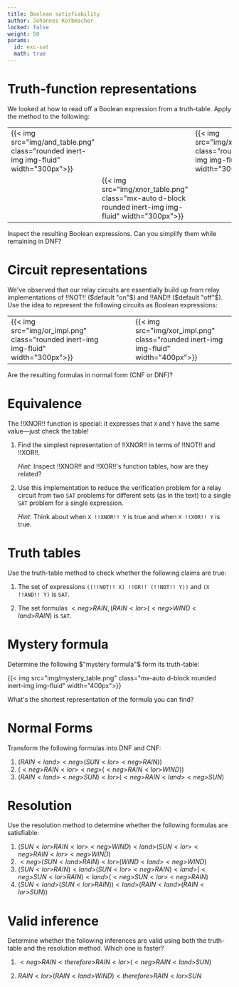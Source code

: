 ```yaml
---
title: Boolean satisfiability
author: Johannes Korbmacher
locked: false
weight: 50
params: 
  id: exc-sat
  math: true
---
```


# Truth-function representations

We looked at how to read off a Boolean expression from a truth-table. Apply the
method to the following:

<div class="text-center">

| | | |
| - | - | -|
|{{< img src="img/and_table.png" class="rounded inert-img img-fluid" width="300px">}} | | {{< img src="img/xor_table.png" class="rounded inert-img img-fluid" width="300px">}}|
| | {{< img src="img/xnor_table.png" class="mx-auto d-block rounded inert-img img-fluid" width="300px">}} | |

</div>

Inspect the resulting Boolean expressions. Can you simplify them while
remaining in DNF?


# Circuit representations

We've observed that our relay circuits are essentially build up from relay
implementations of !!NOT!! ($default "on"$) and !!AND!! ($default "off"$). Use
the idea to represent the following circuits as Boolean expressions:

|   | |  |
| - | - | - |
| {{< img src="img/or_impl.png" class="rounded inert-img img-fluid" width="300px">}} | &emsp;&emsp;&emsp; |{{< img src="img/xor_impl.png" class="rounded inert-img img-fluid" width="400px">}} |

Are the resulting formulas in normal form (CNF or DNF)?

# Equivalence

The !!XNOR!! function is special: it expresses that `X` and `Y` have the same value—just check the table! 

1. Find the simplest representation of !!XNOR!! in terms of !!NOT!! and !!XOR!!. 

    _Hint_: Inspect !!XNOR!! and !!XOR!!'s function tables, how are they related?

2. Use this implementation to reduce the verification problem for a relay circuit from two `SAT` problems for different sets (as in the text) to a single `SAT` problem for a single expression. 

    _Hint_: Think about when `X !!XNOR!! Y` is true and when `X !!XOR!! Y` is true.

# Truth tables

Use the truth-table method to check whether the following claims are true:

1. The set of expressions `((!!NOT!! X) !!OR!! (!!NOT!! Y))` and `(X !!AND!! Y)` is `SAT`.

2. The set formulas ${ {{< neg >}} RAIN, (RAIN {{< lor >}} ({{< neg >}}WIND {{< land >}} RAIN) }$ is `SAT`.

# Mystery formula

Determine the following $"mystery formula"$ form its truth-table:

{{< img src="img/mystery_table.png" class="mx-auto d-block rounded inert-img img-fluid" width="400px">}}

What's the shortest representation of the formula you can find?


# Normal Forms

Transform the following formulas into DNF and CNF:

  1. $(RAIN{{< land >}} {{< neg >}}(SUN{{< lor >}}{{< neg >}}RAIN))$
  1. $({{< neg >}}RAIN{{< lor >}} {{< neg >}}({{< neg >}} RAIN{{< lor >}}WIND))$
  1. $(RAIN{{< land >}} {{< neg >}}SUN){{< lor >}} ({{< neg >}}RAIN{{< land >}} {{< neg >}}SUN)$

# Resolution

Use the resolution method to determine whether the following formulas are
satisfiable:

1. $(SUN{{< lor >}} RAIN{{< lor >}} {{< neg >}} WIND){{< land >}} (SUN{{< lor >}}{{< neg >}} RAIN{{< lor >}} {{< neg >}} WIND)$
2. ${{< neg >}}(SUN{{< land >}} RAIN){{< lor >}} (WIND{{< land >}} {{< neg >}} WIND)$
3. $(SUN{{< lor >}} RAIN){{< land >}} (SUN{{< lor >}} {{< neg >}} RAIN){{< land >}} ({{< neg >}} SUN{{< lor >}} RAIN){{< land >}} ({{< neg >}} SUN{{< lor >}} {{< neg >}} RAIN)$
4. $(SUN{{< land >}} (SUN{{< lor >}} RAIN)){{< land >}} (RAIN{{< land >}} (RAIN{{< lor >}} SUN))$

# Valid inference 

Determine whether the following inferences are valid using both the truth-table and the resolution method. Which one is faster?

1. ${{< neg >}}RAIN{{< therefore >}}RAIN{{< lor >}} ({{< neg >}}RAIN{{< land >}}
SUN)$

2. $RAIN{{< lor >}} (RAIN{{< land >}} WIND){{< therefore >}}
RAIN{{< lor >}}SUN$

